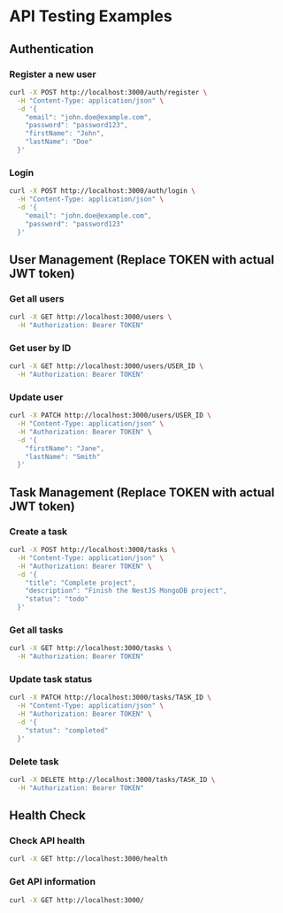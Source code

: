 # API Testing Examples

## Authentication

### Register a new user

```bash
curl -X POST http://localhost:3000/auth/register \
  -H "Content-Type: application/json" \
  -d '{
    "email": "john.doe@example.com",
    "password": "password123",
    "firstName": "John",
    "lastName": "Doe"
  }'
```

### Login

```bash
curl -X POST http://localhost:3000/auth/login \
  -H "Content-Type: application/json" \
  -d '{
    "email": "john.doe@example.com",
    "password": "password123"
  }'
```

## User Management (Replace TOKEN with actual JWT token)

### Get all users

```bash
curl -X GET http://localhost:3000/users \
  -H "Authorization: Bearer TOKEN"
```

### Get user by ID

```bash
curl -X GET http://localhost:3000/users/USER_ID \
  -H "Authorization: Bearer TOKEN"
```

### Update user

```bash
curl -X PATCH http://localhost:3000/users/USER_ID \
  -H "Content-Type: application/json" \
  -H "Authorization: Bearer TOKEN" \
  -d '{
    "firstName": "Jane",
    "lastName": "Smith"
  }'
```

## Task Management (Replace TOKEN with actual JWT token)

### Create a task

```bash
curl -X POST http://localhost:3000/tasks \
  -H "Content-Type: application/json" \
  -H "Authorization: Bearer TOKEN" \
  -d '{
    "title": "Complete project",
    "description": "Finish the NestJS MongoDB project",
    "status": "todo"
  }'
```

### Get all tasks

```bash
curl -X GET http://localhost:3000/tasks \
  -H "Authorization: Bearer TOKEN"
```

### Update task status

```bash
curl -X PATCH http://localhost:3000/tasks/TASK_ID \
  -H "Content-Type: application/json" \
  -H "Authorization: Bearer TOKEN" \
  -d '{
    "status": "completed"
  }'
```

### Delete task

```bash
curl -X DELETE http://localhost:3000/tasks/TASK_ID \
  -H "Authorization: Bearer TOKEN"
```

## Health Check

### Check API health

```bash
curl -X GET http://localhost:3000/health
```

### Get API information

```bash
curl -X GET http://localhost:3000/
```
